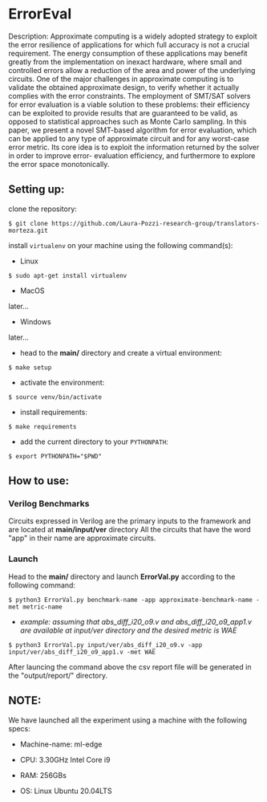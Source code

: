 # ErrorEval

Description:
Approximate computing is a widely adopted strategy
to exploit the error resilience of applications for which full
accuracy is not a crucial requirement. The energy consumption
of these applications may benefit greatly from the implementation
on inexact hardware, where small and controlled errors allow
a reduction of the area and power of the underlying circuits.
One of the major challenges in approximate computing is to
validate the obtained approximate design, to verify whether it
actually complies with the error constraints. The employment
of SMT/SAT solvers for error evaluation is a viable solution
to these problems: their efficiency can be exploited to provide
results that are guaranteed to be valid, as opposed to statistical
approaches such as Monte Carlo sampling. In this paper, we
present a novel SMT-based algorithm for error evaluation, which
can be applied to any type of approximate circuit and for
any worst-case error metric. Its core idea is to exploit the
information returned by the solver in order to improve error-
evaluation efficiency, and furthermore to explore the error space
monotonically.


## Setting up:

clone the repository:

`$ git clone https://github.com/Laura-Pozzi-research-group/translators-morteza.git`

install `virtualenv` on your machine using the following command(s):

- Linux

`$ sudo apt-get install virtualenv`

- MacOS

later... 

- Windows

later...



- head to the **main/** directory and create a virtual environment:

`$ make setup`

- activate the environment:

`$ source venv/bin/activate`


- install requirements:

`$ make requirements`


- add the current directory to your `PYTHONPATH`:

`$ export PYTHONPATH="$PWD"`




## How to use:

### Verilog Benchmarks


Circuits expressed in Verilog are the primary inputs to the framework and are located at **main/input/ver** directory
All the circuits that have the word "app" in their name are approximate circuits.

### Launch
Head to the **main/** directory and launch **ErrorVal.py** according to the following command:

`$ python3 ErrorVal.py benchmark-name -app approximate-benchmark-name -met metric-name`

- _example: assuming that *abs_diff_i20_o9.v* and *abs_diff_i20_o9_app1.v* are available at *input/ver* directory and the desired metric is WAE_

`$ python3 ErrorVal.py input/ver/abs_diff_i20_o9.v -app input/ver/abs_diff_i20_o9_app1.v -met WAE`

After launcing the command above the csv report file will be generated in the "output/report/" directory.

## NOTE:

We have launched all the experiment using a machine with the following specs:

- Machine-name: ml-edge

- CPU: 3.30GHz Intel Core i9

- RAM: 256GBs

- OS: Linux Ubuntu 20.04LTS


